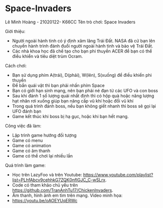 # Space-Invaders
Lê Minh Hoàng - 21020122- K66CC
Tên trò chơi: Space Invaders

Giới thiệu:
  - Người ngoài hành tinh có ý định xâm lăng Trái Đất. NASA đã cử bạn lên chuyến hành trình đánh đuổi người ngoài hành tinh và bảo vệ Trái Đất.
  - Các nhà khoa học đã chế tạo cho bạn phi thuyền ACER để bạn có thể điều khiển và tiêu diệt trùm Ocram.
  
 Cách chơi:
  - Bạn sử dụng phím A(trái), D(phải), W(lên), S(xuống) để điều khiển phi thuyền
  - Để bắn quái vật thì bạn phải nhấn phím Space
  - Bạn có giới hạn sinh mạng, nên bạn phải né đạn từ các UFO và con boss
  - Sau khi đánh 1 số lượng quái nhất định thì có hộp quà hoặc năng lượng hạt nhân rơi xuống giúp bạn nâng cấp vũ khí hoặc đổi vũ khí
  - Trong quá trình đánh boss, nếu bạn không giết nhanh thì boss sẽ gọi lại UFO đánh bạn
  - Game kết thúc khi boss bị hạ gục, hoặc khi bạn hết mạng.
  
 Công việc đã làm:
  - Lập trình game hướng đối tượng
  - Game có menu
  - Game có animation
  - Game có âm thanh
  - Game có thể chơi lại nhiều lần
    
 Quá trình làm game:
  - Học trên LazyFoo và trên Youtube: https://www.youtube.com/playlist?list=PLhfAbcv9cehhkG7ZQK0nfIGJC_C-wSLrx.
  - Code có tham khảo chủ yếu trên https://github.com/TranAnhTu17/ChickenInvaders.
  - Âm thanh, hình ảnh em tìm trên mạng.
Video minh họa:
  - https://youtu.be/oAOEYUqERWc
